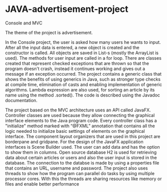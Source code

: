 # JAVA-advertisement-project
Console and MVC

The theme of the project is advertisement.

In the Console project, the user is asked how many users he wants to input. After all the input data is entered, a new object is created and the constructor is called. All objects are saved in List-s (mostly the ArrayList is used). The methods for user input are called in a for loop. There are classes created that represent checked exceptions that are thrown so that the program doesn't crash, instead it continues working and gives out a message if an exception occurred. The project contains a generic class that shows the benefits of using generics in Java, such as stronger type checks at compile time, elimination of casts and enabling implementation of generic algorithms. Lambda expression are also used, for sorting an article by its name using the method .sorted(). The code is described using the Javadoc documentation.

The project based on the MVC architecture uses an API called JavaFX. Controller classes are used because they allow connecting the graphical interface elements to the Java program code. Every controller class has a "initialize" method marked with “@FXML” annotation that contains all the logic needed to initialize basic settings of elements on the graphical interface. The component layout organizers that are used in this project are borderpane and gridpane. For the design of the JavaFX application interfaces is Scene Builder used. The user can add data and has the option to show them in columns. Open source database H2 is used for retrieving data about certain articles or users and also the user input is stored in the database. The connection to the databse is made by using a properties file that contains an URL, username and password. The project also uses threads to show how the program can parallel do tasks by using multiple processor cores. With this the threads are sharing resources like memory or files and enable better performance    
